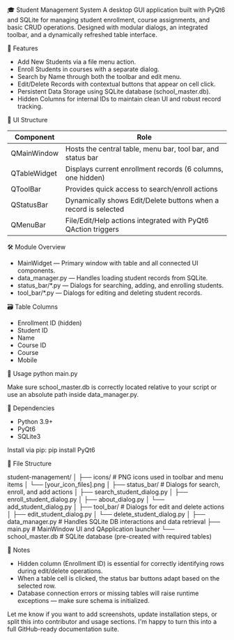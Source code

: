 🎓 Student Management System
A desktop GUI application built with PyQt6 and SQLite for managing student enrollment, course assignments, and basic CRUD operations. Designed with modular dialogs, an integrated toolbar, and a dynamically refreshed table interface.

🚀 Features
- Add New Students via a file menu action.
- Enroll Students in courses with a separate dialog.
- Search by Name through both the toolbar and edit menu.
- Edit/Delete Records with contextual buttons that appear on cell click.
- Persistent Data Storage using SQLite database (school_master.db).
- Hidden Columns for internal IDs to maintain clean UI and robust record tracking.

🧩 UI Structure

| Component | Role |
|-----------|------|
| QMainWindow | Hosts the central table, menu bar, tool bar, and status bar | 
| QTableWidget | Displays current enrollment records (6 columns, one hidden) | 
| QToolBar | Provides quick access to search/enroll actions | 
| QStatusBar | Dynamically shows Edit/Delete buttons when a record is selected | 
| QMenuBar | File/Edit/Help actions integrated with PyQt6 QAction triggers | 


🛠 Module Overview
- MainWidget — Primary window with table and all connected UI components.
- data_manager.py — Handles loading student records from SQLite.
- status_bar/*.py — Dialogs for searching, adding, and enrolling students.
- tool_bar/*.py — Dialogs for editing and deleting student records.

🗃 Table Columns
- Enrollment ID (hidden)
- Student ID
- Name
- Course ID
- Course
- Mobile

🧠 Usage
python main.py


Make sure school_master.db is correctly located relative to your script or use an absolute path inside data_manager.py.

🧪 Dependencies
- Python 3.9+
- PyQt6
- SQLite3

Install via pip:
pip install PyQt6


📂 File Structure

student-management/
│
├── icons/                     # PNG icons used in toolbar and menu items
│   └── [your_icon_files].png
│
├── status_bar/               # Dialogs for search, enroll, and add actions
│   ├── search_student_dialog.py
│   ├── enroll_student_dialog.py
│   ├── about_dialog.py
│   └── add_student_dialog.py
│
├── tool_bar/                 # Dialogs for edit and delete actions
│   ├── edit_student_dialog.py
│   └── delete_student_dialog.py
│
├── data_manager.py           # Handles SQLite DB interactions and data retrieval
├── main.py                   # MainWindow UI and QApplication launcher
└── school_master.db          # SQLite database (pre-created with required tables)

📌 Notes
- Hidden column (Enrollment ID) is essential for correctly identifying rows during edit/delete operations.
- When a table cell is clicked, the status bar buttons adapt based on the selected row.
- Database connection errors or missing tables will raise runtime exceptions — make sure schema is initialized.

Let me know if you want to add screenshots, update installation steps, or split this into contributor and usage sections. I'm happy to turn this into a full GitHub-ready documentation suite.
